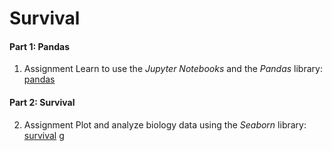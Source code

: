 # Survival

#### Part 1: Pandas

1. <span class="badge badge-primary">Assignment</span> Learn to use the *Jupyter Notebooks* and the *Pandas* library: [pandas](/survival/pandas)

#### Part 2: Survival

2. <span class="badge badge-primary">Assignment</span> Plot and analyze biology data using the *Seaborn* library: [survival](/survival/survival)
g
